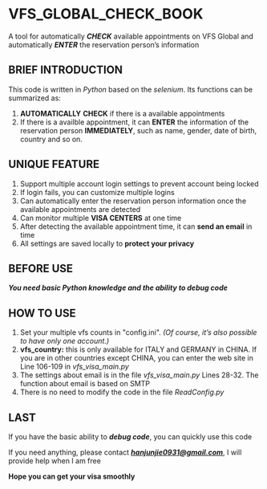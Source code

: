 # VFS_GLOBAL_CHECK_BOOK
A tool for automatically ***CHECK*** available appointments on VFS Global and automatically ***ENTER*** the reservation person’s information 
## BRIEF INTRODUCTION
This code is written in *Python* based on the *selenium*. Its functions can be summarized as:
1. **AUTOMATICALLY** **CHECK** if there is a available appointments
2. If there is a availble appointment, it can **ENTER** the information of the reservation person **IMMEDIATELY**, such as name, gender, date of birth, country and so on.
## UNIQUE FEATURE
1. Support multiple account login settings to prevent account being locked
2. If login fails, you can customize multiple logins
3. Can automatically enter the reservation person information once the available appointments are detected
4. Can monitor multiple **VISA CENTERS** at one time
5. After detecting the available appointment time, it can **send an email** in time
6. All settings are saved locally to **protect your privacy**
## BEFORE USE
***You need basic Python knowledge and the ability to debug code***
## HOW TO USE
1. Set your multiple vfs counts in "config.ini". *(Of course, it’s also possible to have only one account.)*
2. **vfs_country:** this is only available for ITALY and GERMANY in CHINA. If you are in other countries except CHINA, you can enter the web site in Line 106-109 in *vfs_visa_main.py*
3. The settings about email is in the file *vfs_visa_main.py* Lines 28-32. The function about email is based on SMTP
4. There is no need to modify the code in the file *ReadConfig.py*
## LAST
If you have the basic ability to ***debug code***, you can quickly use this code

If you need anything, please contact ***hanjunjie0931@gmail.com***, I will provide help when I am free

**Hope you can get your visa smoothly**
